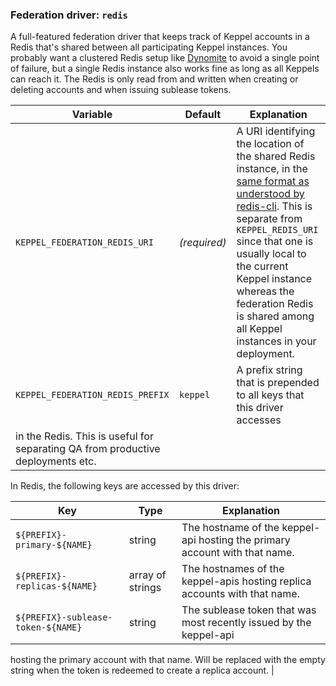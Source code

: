 ### Federation driver: `redis`

A full-featured federation driver that keeps track of Keppel accounts in a Redis that's shared between all participating
Keppel instances. You probably want a clustered Redis setup like [Dynomite](https://github.com/Netflix/dynomite) to
avoid a single point of failure, but a single Redis instance also works fine as long as all Keppels can reach it. The
Redis is only read from and written when creating or deleting accounts and when issuing sublease tokens.

| Variable | Default | Explanation |
| -------- | ------- | ----------- |
| `KEPPEL_FEDERATION_REDIS_URI` | *(required)* | A URI identifying the location of the shared Redis instance, in the [same format as understood by redis-cli][redis-uri]. This is separate from `KEPPEL_REDIS_URI` since that one is usually local to the current Keppel instance whereas the federation Redis is shared among all Keppel instances in your deployment. |
| `KEPPEL_FEDERATION_REDIS_PREFIX` | `keppel` | A prefix string that is prepended to all keys that this driver accesses
in the Redis. This is useful for separating QA from productive deployments etc. |

[redis-uri]: https://redis.io/topics/rediscli#host-port-password-and-database

In Redis, the following keys are accessed by this driver:

| Key | Type | Explanation |
| --- | ---- | ----------- |
| `${PREFIX}-primary-${NAME}` | string | The hostname of the keppel-api hosting the primary account with that name. |
| `${PREFIX}-replicas-${NAME}` | array of strings | The hostnames of the keppel-apis hosting replica accounts with that name. |
| `${PREFIX}-sublease-token-${NAME}` | string | The sublease token that was most recently issued by the keppel-api
hosting the primary account with that name. Will be replaced with the empty string when the token is redeemed to create
a replica account. |
